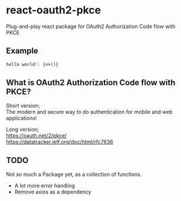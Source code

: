 # react-oauth2-pkce

Plug-and-play react package for OAuth2 Authorization Code flow with PKCE

## Example

```javascript
hello world!; {=>()}
```

## What is OAuth2 Authorization Code flow with PKCE?

Short version;  
The modern and secure way to do authentication for mobile and web applications!

Long version;  
<https://oauth.net/2/pkce/>  
<https://datatracker.ietf.org/doc/html/rfc7636>

## TODO

Not so much a Package yet, as a collection of functions.

- A lot more error handling
- Remove axios as a dependency
